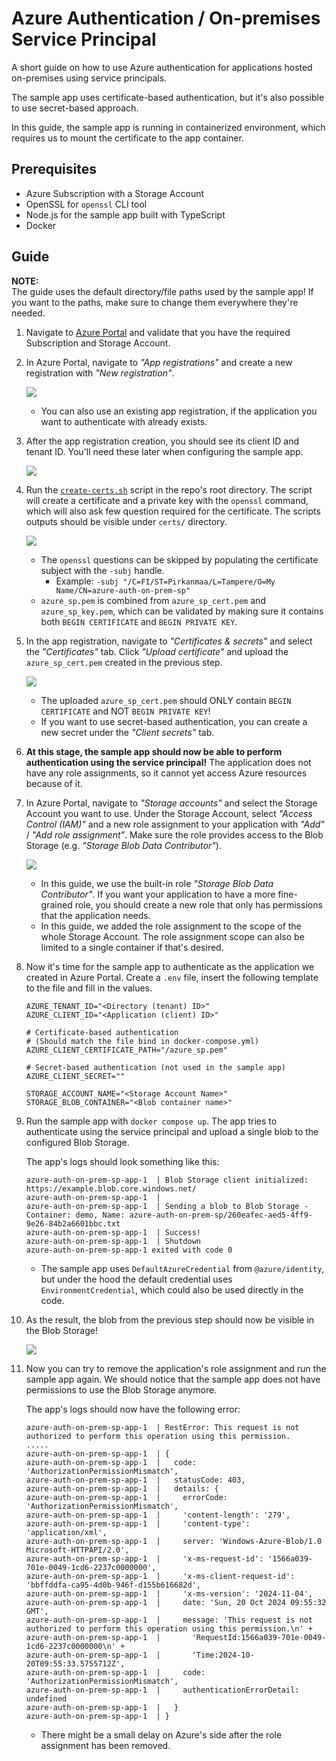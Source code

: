 # Azure Authentication / On-premises Service Principal

A short guide on how to use Azure authentication for applications hosted on-premises using service principals.

The sample app uses certificate-based authentication, but it's also possible to use secret-based approach.

In this guide, the sample app is running in containerized environment,
which requires us to mount the certificate to the app container.

## Prerequisites

- Azure Subscription with a Storage Account
- OpenSSL for `openssl` CLI tool
- Node.js for the sample app built with TypeScript
- Docker

## Guide

**NOTE:**  
The guide uses the default directory/file paths used by the sample app!
If you want to the paths, make sure to change them everywhere they're needed.

1. Navigate to [Azure Portal](https://portal.azure.com) and validate that you have the required
   Subscription and Storage Account.

1. In Azure Portal, navigate to _"App registrations"_ and create a new registration with _"New registration"_.

    ![](./pics/app_registration_1.jpg)

    - You can also use an existing app registration,
      if the application you want to authenticate with already exists.

1. After the app registration creation, you should see its client ID and tenant ID.
   You'll need these later when configuring the sample app.

    ![](./pics/app_registration_2.jpg)

1. Run the [`create-certs.sh`](./create-certs.sh) script in the repo's root directory.
   The script will create a certificate and a private key with the `openssl` command,
   which will also ask few question required for the certificate.
   The scripts outputs should be visible under `certs/` directory.

    ![](./pics/certs.jpg)

    - The `openssl` questions can be skipped by populating the certificate subject with the `-subj` handle.
        - Example: `-subj "/C=FI/ST=Pirkanmaa/L=Tampere/O=My Name/CN=azure-auth-on-prem-sp"`
    - `azure_sp.pem` is combined from `azure_sp_cert.pem` and `azure_sp_key.pem`,
      which can be validated by making sure it contains both `BEGIN CERTIFICATE`
      and `BEGIN PRIVATE KEY`.

1. In the app registration, navigate to _"Certificates & secrets"_ and select the _"Certificates"_ tab.
   Click _"Upload certificate"_ and upload the `azure_sp_cert.pem` created in the previous step.

    ![](./pics/app_registration_3.jpg)

    - The uploaded `azure_sp_cert.pem` should ONLY contain `BEGIN CERTIFICATE` and NOT `BEGIN PRIVATE KEY`!
    - If you want to use secret-based authentication, you can create a new secret under the _"Client secrets"_ tab.

1. **At this stage, the sample app should now be able to perform authentication using
   the service principal!**
   The application does not have any role assignments,
   so it cannot yet access Azure resources because of it.

1. In Azure Portal, navigate to _"Storage accounts"_ and select the Storage Account you want to use.
   Under the Storage Account, select _"Access Control (IAM)"_ and a new role assignment to your
   application with _"Add"_ / _"Add role assignment"_.
   Make sure the role provides access to the Blob Storage (e.g. _"Storage Blob Data Contributor"_).

    ![](./pics/blob_storage_iam.jpg)

    - In this guide, we use the built-in role _"Storage Blob Data Contributor"_.
      If you want your application to have a more fine-grained role,
      you should create a new role that only has permissions that the application needs.
    - In this guide, we added the role assignment to the scope of the whole Storage Account.
      The role assignment scope can also be limited to a single container if that's desired.

1. Now it's time for the sample app to authenticate as the application we created in Azure Portal.
   Create a `.env` file, insert the following template to the file and fill in the values.

    ```
    AZURE_TENANT_ID="<Directory (tenant) ID>"
    AZURE_CLIENT_ID="<Application (client) ID>"

    # Certificate-based authentication
    # (Should match the file bind in docker-compose.yml)
    AZURE_CLIENT_CERTIFICATE_PATH="/azure_sp.pem"

    # Secret-based authentication (not used in the sample app)
    AZURE_CLIENT_SECRET=""

    STORAGE_ACCOUNT_NAME="<Storage Account Name>"
    STORAGE_BLOB_CONTAINER="<Blob container name>"
    ```

1. Run the sample app with `docker compose up`.
   The app tries to authenticate using the service principal and
   upload a single blob to the configured Blob Storage.

   The app's logs should look something like this:

    ```
    azure-auth-on-prem-sp-app-1  | Blob Storage client initialized: https://example.blob.core.windows.net/
    azure-auth-on-prem-sp-app-1  |
    azure-auth-on-prem-sp-app-1  | Sending a blob to Blob Storage - Container: demo, Name: azure-auth-on-prem-sp/260eafec-aed5-4ff9-9e26-84b2a6601bbc.txt
    azure-auth-on-prem-sp-app-1  | Success!
    azure-auth-on-prem-sp-app-1  | Shutdown
    azure-auth-on-prem-sp-app-1 exited with code 0
    ```

    - The sample app uses `DefaultAzureCredential` from `@azure/identity`,
      but under the hood the default credential uses `EnvironmentCredential`,
      which could also be used directly in the code.

1. As the result, the blob from the previous step should now be visible in the Blob Storage!

    ![](./pics/blob_storage_result.jpg)

1. Now you can try to remove the application's role assignment and run the sample app again.
   We should notice that the sample app does not have permissions to use the Blob Storage anymore.

   The app's logs should now have the following error:

    ```
    azure-auth-on-prem-sp-app-1  | RestError: This request is not authorized to perform this operation using this permission.
    .....
    azure-auth-on-prem-sp-app-1  | {
    azure-auth-on-prem-sp-app-1  |   code: 'AuthorizationPermissionMismatch',
    azure-auth-on-prem-sp-app-1  |   statusCode: 403,
    azure-auth-on-prem-sp-app-1  |   details: {
    azure-auth-on-prem-sp-app-1  |     errorCode: 'AuthorizationPermissionMismatch',
    azure-auth-on-prem-sp-app-1  |     'content-length': '279',
    azure-auth-on-prem-sp-app-1  |     'content-type': 'application/xml',
    azure-auth-on-prem-sp-app-1  |     server: 'Windows-Azure-Blob/1.0 Microsoft-HTTPAPI/2.0',
    azure-auth-on-prem-sp-app-1  |     'x-ms-request-id': '1566a039-701e-0049-1cd6-2237c0000000',
    azure-auth-on-prem-sp-app-1  |     'x-ms-client-request-id': 'bbffddfa-ca95-4d0b-946f-d155b616682d',
    azure-auth-on-prem-sp-app-1  |     'x-ms-version': '2024-11-04',
    azure-auth-on-prem-sp-app-1  |     date: 'Sun, 20 Oct 2024 09:55:32 GMT',
    azure-auth-on-prem-sp-app-1  |     message: 'This request is not authorized to perform this operation using this permission.\n' +
    azure-auth-on-prem-sp-app-1  |       'RequestId:1566a039-701e-0049-1cd6-2237c0000000\n' +
    azure-auth-on-prem-sp-app-1  |       'Time:2024-10-20T09:55:33.5755712Z',
    azure-auth-on-prem-sp-app-1  |     code: 'AuthorizationPermissionMismatch',
    azure-auth-on-prem-sp-app-1  |     authenticationErrorDetail: undefined
    azure-auth-on-prem-sp-app-1  |   }
    azure-auth-on-prem-sp-app-1  | }
    ```

    - There might be a small delay on Azure's side after the role assignment has been removed.
